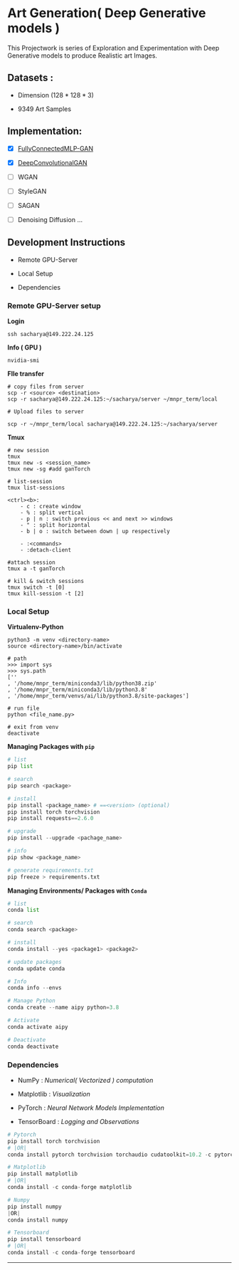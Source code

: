 # Art Generation( Deep Generative models )

This Projectwork is series of Exploration and Experimentation with Deep Generative models to produce Realistic art Images.

## Datasets :

- Dimension $( 128 * 128 * 3 )$

- 9349 Art Samples

## Implementation:

- [x] [FullyConnectedMLP-GAN]()

- [x] [DeepConvolutionalGAN]()

- [ ] WGAN

- [ ] StyleGAN

- [ ] SAGAN

- [ ] Denoising Diffusion  ...

## Development Instructions

- Remote GPU-Server

- Local Setup

- Dependencies

### Remote GPU-Server setup

**Login**

```
ssh sacharya@149.222.24.125
```

**Info ( GPU )**

```shell
nvidia-smi 
```

**FIle transfer**

```shell
# copy files from server
scp -r <source> <destination>
scp -r sacharya@149.222.24.125:~/sacharya/server ~/mnpr_term/local

# Upload files to server

scp -r ~/mnpr_term/local sacharya@149.222.24.125:~/sacharya/server 
```

**Tmux**

```shell
# new session
tmux
tmux new -s <session_name>
tmux new -sg #add ganTorch

# list-session
tmux list-sessions

<ctrl><b>:
    - c : create window
    - % : split vertical
    - p | n : switch previous << and next >> windows
    - " : split horizontal
    - b | o : switch between down | up respectively

    - :<commands>
    - :detach-client

#attach session
tmux a -t ganTorch

# kill & switch sessions
tmux switch -t [0]
tmux kill-session -t [2]
```

### Local Setup

**Virtualenv-Python**

```shell
python3 -m venv <directory-name>
source <directory-name>/bin/activate

# path
>>> import sys
>>> sys.path
[''
, '/home/mnpr_term/miniconda3/lib/python38.zip'
, '/home/mnpr_term/miniconda3/lib/python3.8'
, '/home/mnpr_term/venvs/ai/lib/python3.8/site-packages']

# run file
python <file_name.py>

# exit from venv
deactivate
```

**Managing Packages with `pip`**

```python
# list
pip list

# search
pip search <package>

# install
pip install <package_name> # ==<version> (optional)
pip install torch torchvision
pip install requests==2.6.0

# upgrade
pip install --upgrade <pachage_name>

# info
pip show <package_name>

# generate requirements.txt
pip freeze > requirements.txt
```

**Managing Environments/ Packages with `Conda`**

```python
# list
conda list

# search
conda search <package>

# install 
conda install --yes <package1> <package2>

# update packages
conda update conda 

# Info
conda info --envs

# Manage Python
conda create --name aipy python=3.8

# Activate
conda activate aipy

# Deactivate
conda deactivate
```

### Dependencies

- NumPy : *Numerical( Vectorized ) computation*

- Matplotlib : *Visualization*

- PyTorch : *Neural Network Models Implementation*

- TensorBoard : *Logging and Observations*

```python
# Pytorch
pip install torch torchvision
# |OR|
conda install pytorch torchvision torchaudio cudatoolkit=10.2 -c pytorch

# Matplotlib
pip install matplotlib
# |OR|
conda install -c conda-forge matplotlib

# Numpy
pip install numpy
|OR|
conda install numpy

# Tensorboard
pip install tensorboard
# |OR|
conda install -c conda-forge tensorboard
```

****
